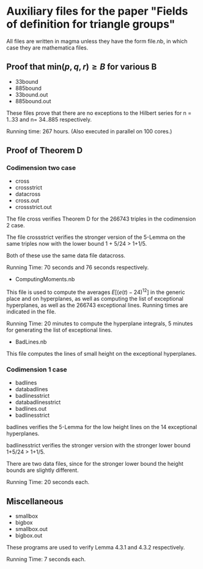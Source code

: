 # Auxiliary files for the paper "Fields of definition for triangle groups"

All files are written in magma unless they have the form file.nb, in 
which case they are mathematica files.

## Proof that $\mathrm{min}(p,q,r) \ge B$ for various B
- 33bound
- 885bound
- 33bound.out
- 885bound.out

These files prove that there are no exceptions to the Hilbert series
for n = 1..33 and n= 34..885 respectively. 

Running time: 267 hours. (Also executed in parallel on
100 cores.)

## Proof of Theorem D
### Codimension two case

- cross
- crossstrict
- datacross
- cross.out
- crossstrict.out

The file cross verifies Theorem D for the 266743 triples in the 
codimension 2 case. 

The file crossstrict verifies the stronger version of the 5-Lemma on
the same triples now with the lower bound 1 + 5/24 > 1+1/5.

Both of these use the same data file datacross.

Running Time: 70 seconds and 76 seconds respectively.

- ComputingMoments.nb

This file is used to compute the averages $E[(e(t)-24)^{12}]$
in the generic place and on hyperplanes, as well as computing 
the list of exceptional hyperplanes, as well as the 266743 
exceptional lines. Running times are indicated in the file.

Running Time: 20 minutes to compute the hyperplane integrals,
5 minutes for generating the list of exceptional lines.

- BadLines.nb

This file computes the lines of small height on the exceptional hyperplanes.

### Codimension 1 case

- badlines
- databadlines
- badlinesstrict
- databadlinesstrict
- badlines.out
- badlinesstrict

badlines verifies the 5-Lemma for the low height lines on the
14 exceptional hyperplanes. 

badlinesstrict verifies the stronger version with the stronger lower bound 1+5/24 > 1+1/5.

There are two data files, since for the stronger lower bound the height bounds are slightly different.


Running Time: 20 seconds each.

## Miscellaneous

- smallbox
- bigbox
- smallbox.out
- bigbox.out

These programs are used to verify Lemma 4.3.1 and 4.3.2 respectively.

Running Time: 7 seconds each.
